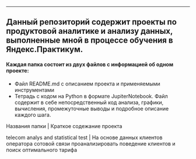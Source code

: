* * * 
## Данный репозиторий содержит проекты по продуктовой аналитике и анализу данных, выполненные мной в процессе обучения в Яндекс.Практикум.
#### Каждая папка состоит из двух файлов с информацией об одном проекте:
- Файл README.md с описанием проекта и применяемыми инструментами
- Тетрадь с кодом на Python в формате JupiterNotebook. Файл содержит в себе непосредственный код анализа, графики, вычисления, промежуточные выводы и подробное описание каждого шага. 


Названия папки | Краткое содежание проекта 

telecom analys and statistical test | На основе данных клиентов оператора сотовой связи проанализировать поведение клиентов и поиск оптимального тарифа

